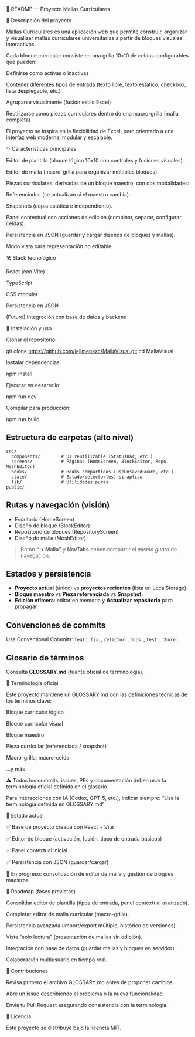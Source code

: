 📘 README — Proyecto Mallas Curriculares






🎯 Descripción del proyecto

Mallas Curriculares es una aplicación web que permite construir, organizar y visualizar mallas curriculares universitarias a partir de bloques visuales interactivos.

Cada bloque curricular consiste en una grilla 10x10 de celdas configurables que pueden:

Definirse como activas o inactivas

Contener diferentes tipos de entrada (texto libre, texto estático, checkbox, lista desplegable, etc.)

Agruparse visualmente (fusión estilo Excel)

Reutilizarse como piezas curriculares dentro de una macro-grilla (malla completa)

El proyecto se inspira en la flexibilidad de Excel, pero orientado a una interfaz web moderna, modular y escalable.

✨ Características principales

Editor de plantilla (bloque lógico 10x10 con controles y fusiones visuales).

Editor de malla (macro-grilla para organizar múltiples bloques).

Piezas curriculares: derivadas de un bloque maestro, con dos modalidades:

Referenciadas (se actualizan si el maestro cambia).

Snapshots (copia estática e independiente).

Panel contextual con acciones de edición (combinar, separar, configurar celdas).

Persistencia en JSON (guardar y cargar diseños de bloques y mallas).

Modo vista para representación no editable.

🛠️ Stack tecnológico

React
 (con Vite)

TypeScript

CSS modular

Persistencia en JSON

(Futuro) Integración con base de datos y backend

🚀 Instalación y uso

Clonar el repositorio:

git clone https://github.com/jejimenezc/MallaVisual.git
cd MallaVisual

Instalar dependencias:

npm install


Ejecutar en desarrollo:

npm run dev


Compilar para producción:

npm run build

## Estructura de carpetas (alto nivel)

```
src/
  components/        # UI reutilizable (StatusBar, etc.)
  screens/           # Páginas (HomeScreen, BlockEditor, Repo, MeshEditor)
  hooks/             # Hooks compartidos (useUnsavedGuard, etc.)
  state/             # Estado/selector(es) si aplica
  lib/               # Utilidades puras
public/
```

## Rutas y navegación (visión)
- Escritorio (HomeScreen)
- Diseño de bloque (BlockEditor)
- Repositorio de bloques (RepositoryScreen)
- Diseño de malla (MeshEditor)

> Botón **“→ Malla”** y **NavTabs** deben compartir el *mismo guard* de navegación.

## Estados y persistencia
- **Proyecto actual** (único) vs **proyectos recientes** (lista en LocalStorage).
- **Bloque maestro** vs **Pieza referenciada** vs **Snapshot**.
- **Edición efímera**: editar en memoria y **Actualizar repositorio** para propagar.

## Convenciones de commits
Usa Conventional Commits: `feat:`, `fix:`, `refactor:`, `docs:`, `test:`, `chore:`.

## Glosario de términos
Consulta **GLOSSARY.md** (fuente oficial de terminología).

📘 Terminología oficial

Este proyecto mantiene un GLOSSARY.md
 con las definiciones técnicas de los términos clave:

Bloque curricular lógico

Bloque curricular visual

Bloque maestro

Pieza curricular (referenciada / snapshot)

Macro-grilla, macro-celda

…y más

⚠️ Todos los commits, issues, PRs y documentación deben usar la terminología oficial definida en el glosario.

Para interacciones con IA (Codex, GPT-5, etc.), indicar siempre:
“Usa la terminología definida en GLOSSARY.md”

📍 Estado actual

✅ Base de proyecto creada con React + Vite

✅ Editor de bloque (activación, fusión, tipos de entrada básicos)

✅ Panel contextual inicial

✅ Persistencia con JSON (guardar/cargar)

🔄 En progreso: consolidación de editor de malla y gestión de bloques maestros

📅 Roadmap (fases previstas)

Consolidar editor de plantilla (tipos de entrada, panel contextual avanzado).

Completar editor de malla curricular (macro-grilla).

Persistencia avanzada (import/export múltiple, histórico de versiones).

Vista “solo lectura” (presentación de mallas sin edición).

Integración con base de datos (guardar mallas y bloques en servidor).

Colaboración multiusuario en tiempo real.

🤝 Contribuciones

Revisa primero el archivo GLOSSARY.md
 antes de proponer cambios.

Abre un issue describiendo el problema o la nueva funcionalidad.

Envía tu Pull Request asegurando consistencia con la terminología.

📄 Licencia

Este proyecto se distribuye bajo la licencia MIT.